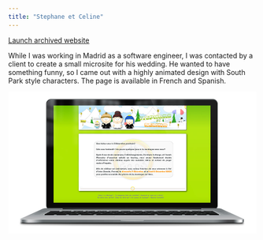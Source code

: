 ```yaml
---
title: "Stephane et Celine"
---
```


<p class="work-links">
<a class="btn icon icon-external" href="http://work.joanmira.com/webs/stephane/" target="_blank">Launch archived website</a></p>

While I was working in Madrid as a software engineer, I was contacted by a client to create a small microsite for his wedding. He wanted to have  something funny, so I came out with a highly animated design with South Park style characters. The page is available in French and Spanish.

![](./images/1.jpg)
